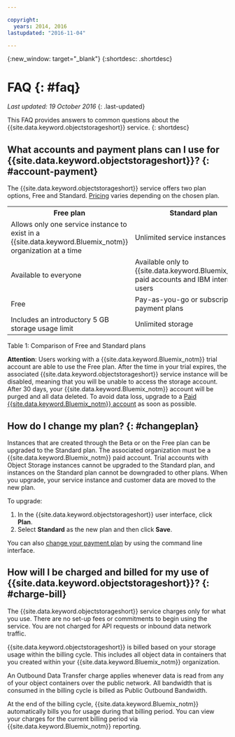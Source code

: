 ```yaml
---

copyright:
  years: 2014, 2016
lastupdated: "2016-11-04"

---
```

{:new_window: target="_blank"}
{:shortdesc: .shortdesc}

# FAQ {: #faq}

*Last updated: 19 October 2016*
{: .last-updated}

This FAQ provides answers to common questions about the {{site.data.keyword.objectstorageshort}} service.
{: shortdesc}


## What accounts and payment plans can I use for {{site.data.keyword.objectstorageshort}}? {: #account-payment}

The {{site.data.keyword.objectstorageshort}} service offers two plan options, Free and Standard. [Pricing](https://console.ng.bluemix.net/pricing/) varies depending on the chosen plan.

<table>
  <tr>
    <th> Free plan </th>
    <th> Standard plan </th>
  </tr>
  <tr>
    <td> Allows only one service instance to exist in a {{site.data.keyword.Bluemix_notm}} organization at a time </td>
    <td> Unlimited service instances </td>
  </tr>
  <tr>
    <td> Available to everyone </td>
    <td> Available only to {{site.data.keyword.Bluemix_notm}} paid accounts and IBM internal users </td>
  </tr>
  <tr>
    <td> Free </td>
    <td> Pay-as-you-go or subscription payment plans </td>
  </tr>
  <tr>
    <td> Includes an introductory 5 GB storage usage limit </td>
    <td> Unlimited storage </td>
  </tr>
</table>

Table 1: Comparison of Free and Standard plans

**Attention**: Users working with a {{site.data.keyword.Bluemix_notm}} trial account are able to use the Free plan. After the time in your trial expires, the associated {{site.data.keyword.objectstorageshort}} service instance will be disabled, meaning that you will be unable to access the storage account. After 30 days, your {{site.data.keyword.Bluemix_notm}} account will be purged and all data deleted. To avoid data loss, upgrade to a [Paid {{site.data.keyword.Bluemix_notm}} account](https://new-console.ng.bluemix.net/docs/admin/account.html) as soon as possible.

## How do I change my plan? {: #changeplan}  
Instances that are created through the Beta or on the Free plan can be upgraded to the Standard plan. The associated organization must be a {{site.data.keyword.Bluemix_notm}} paid account. Trial accounts with Object Storage instances cannot be upgraded to the Standard plan, and instances on the Standard plan cannot be downgraded to other plans. When you upgrade, your service instance and customer data are moved to the new plan.

To upgrade:
1.	In the {{site.data.keyword.objectstorageshort}} user interface, click **Plan**.
2.	Select **Standard** as the new plan and then click **Save**.

You can also [change your payment plan](../../pricing/index.html#changing) by using the command line interface.

## How will I be charged and billed for my use of {{site.data.keyword.objectstorageshort}}? {: #charge-bill}

The {{site.data.keyword.objectstorageshort}} service charges only for what you use.  There are no set-up fees or commitments to begin using the service. You are not charged for API requests or inbound data network traffic.

{{site.data.keyword.objectstorageshort}} is billed based on your storage usage within the billing cycle. This includes all object data in containers that you created within your {{site.data.keyword.Bluemix_notm}} organization.

An Outbound Data Transfer charge applies whenever data is read from any of your object containers over the public network. All bandwidth that is consumed in the billing cycle is billed as Public Outbound Bandwidth.

At the end of the billing cycle, {{site.data.keyword.Bluemix_notm}} automatically bills you for usage during that billing period. You can view your charges for the current billing period via {{site.data.keyword.Bluemix_notm}} reporting.
